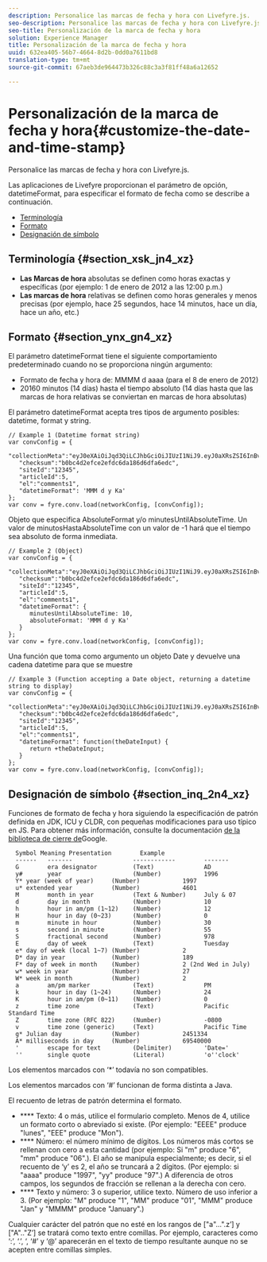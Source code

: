 ```yaml
---
description: Personalice las marcas de fecha y hora con Livefyre.js.
seo-description: Personalice las marcas de fecha y hora con Livefyre.js.
seo-title: Personalización de la marca de fecha y hora
solution: Experience Manager
title: Personalización de la marca de fecha y hora
uuid: 632ea405-56b7-4664-8d2b-0dd0a7611bd8
translation-type: tm+mt
source-git-commit: 67aeb3de964473b326c88c3a3f81ff48a6a12652

---
```



# Personalización de la marca de fecha y hora{#customize-the-date-and-time-stamp}

Personalice las marcas de fecha y hora con Livefyre.js.

Las aplicaciones de Livefyre proporcionan el parámetro de opción, datetimeFormat, para especificar el formato de fecha como se describe a continuación.

* [Terminología](#c_date_time_stamp/section_xsk_jn4_xz)
* [Formato](#c_date_time_stamp/section_ynx_gn4_xz)
* [Designación de símbolo](#c_date_time_stamp/section_inq_2n4_xz)

## Terminología {#section_xsk_jn4_xz}

* **Las Marcas de hora** absolutas se definen como horas exactas y específicas (por ejemplo: 1 de enero de 2012 a las 12:00 p.m.)
* **Las marcas de hora** relativas se definen como horas generales y menos precisas (por ejemplo, hace 25 segundos, hace 14 minutos, hace un día, hace un año, etc.)

## Formato {#section_ynx_gn4_xz}

El parámetro datetimeFormat tiene el siguiente comportamiento predeterminado cuando no se proporciona ningún argumento:

* Formato de fecha y hora de: MMMM d aaaa (para el 8 de enero de 2012)
* 20160 minutos (14 días) hasta el tiempo absoluto (14 días hasta que las marcas de hora relativas se conviertan en marcas de hora absolutas)

El parámetro datetimeFormat acepta tres tipos de argumento posibles: datetime, format y string.

```
// Example 1 (Datetime format string)  
var convConfig = { 
   "collectionMeta":"eyJ0eXAiOiJqd3QiLCJhbGciOiJIUzI1NiJ9.eyJ0aXRsZSI6InBvc3QgMiIsInVybCI6Imh0dHA6XC9cL29yYW5nZXNhcmVncmVhdC5jb21cL3VzZWExcDcwXzEyXC8_cD01IiwidGFncyI6IiIsImNoZWNrc3VtIjoiYjBiYzRkMmVmY2UyZWZkYzZkYTE4NmQ2ZGZhNmVkYzAiLCJhcnRpY2xlSWQiOjV9.XZJTJgwpiFZCQ6dv8vvl91sMbFSJndzZPTHhmtOaImo", 
   "checksum":"b0bc4d2efce2efdc6da186d6dfa6edc", 
   "siteId":"12345", 
   "articleId":5, 
   "el":"comments1", 
   "datetimeFormat": 'MMM d y Ka' 
}; 
var conv = fyre.conv.load(networkConfig, [convConfig]);
```

Objeto que especifica AbsoluteFormat y/o minutesUntilAbsoluteTime. Un valor de minutosHastaAbsoluteTime con un valor de -1 hará que el tiempo sea absoluto de forma inmediata.

```
// Example 2 (Object)  
var convConfig = { 
   "collectionMeta":"eyJ0eXAiOiJqd3QiLCJhbGciOiJIUzI1NiJ9.eyJ0aXRsZSI6InBvc3QgMiIsInVybCI6Imh0dHA6XC9cL29yYW5nZXNhcmVncmVhdC5jb21cL3VzZWExcDcwXzEyXC8_cD01IiwidGFncyI6IiIsImNoZWNrc3VtIjoiYjBiYzRkMmVmY2UyZWZkYzZkYTE4NmQ2ZGZhNmVkYzAiLCJhcnRpY2xlSWQiOjV9.XZJTJgwpiFZCQ6dv8vvl91sMbFSJndzZPTHhmtOaImo", 
   "checksum":"b0bc4d2efce2efdc6da186d6dfa6edc", 
   "siteId":"12345", 
   "articleId":5, 
   "el":"comments1", 
   "datetimeFormat": { 
      minutesUntilAbsoluteTime: 10, 
      absoluteFormat: 'MMM d y Ka' 
   } 
};  
var conv = fyre.conv.load(networkConfig, [convConfig]);
```

Una función que toma como argumento un objeto Date y devuelve una cadena datetime para que se muestre

```
// Example 3 (Function accepting a Date object, returning a datetime string to display) 
var convConfig = { 
   "collectionMeta":"eyJ0eXAiOiJqd3QiLCJhbGciOiJIUzI1NiJ9.eyJ0aXRsZSI6InBvc3QgMiIsInVybCI6Imh0dHA6XC9cL29yYW5nZXNhcmVncmVhdC5jb21cL3VzZWExcDcwXzEyXC8_cD01IiwidGFncyI6IiIsImNoZWNrc3VtIjoiYjBiYzRkMmVmY2UyZWZkYzZkYTE4NmQ2ZGZhNmVkYzAiLCJhcnRpY2xlSWQiOjV9.XZJTJgwpiFZCQ6dv8vvl91sMbFSJndzZPTHhmtOaImo", 
   "checksum":"b0bc4d2efce2efdc6da186d6dfa6edc", 
   "siteId":"12345", 
   "articleId":5, 
   "el":"comments1", 
   "datetimeFormat": function(theDateInput) { 
      return +theDateInput; 
   } 
};  
var conv = fyre.conv.load(networkConfig, [convConfig]);
```

## Designación de símbolo {#section_inq_2n4_xz}

Funciones de formato de fecha y hora siguiendo la especificación de patrón definida en JDK, ICU y CLDR, con pequeñas modificaciones para uso típico en JS. Para obtener más información, consulte la documentación [de la biblioteca de cierre de](https://developers.google.com/closure/library/docs/overview)Google.

```
  Symbol Meaning Presentation        Example 
  ------   -------                 ------------        ------- 
  G        era designator          (Text)              AD 
  y#       year                    (Number)            1996 
  Y* year (week of year)     (Number)            1997 
  u* extended year           (Number)            4601 
  M        month in year           (Text & Number)     July & 07 
  d        day in month            (Number)            10 
  h        hour in am/pm (1~12)    (Number)            12 
  H        hour in day (0~23)      (Number)            0 
  m        minute in hour          (Number)            30 
  s        second in minute        (Number)            55 
  S        fractional second       (Number)            978 
  E        day of week             (Text)              Tuesday 
  e* day of week (local 1~7) (Number)            2 
  D* day in year             (Number)            189 
  F* day of week in month    (Number)            2 (2nd Wed in July) 
  w* week in year            (Number)            27 
  W* week in month           (Number)            2 
  a        am/pm marker            (Text)              PM 
  k        hour in day (1~24)      (Number)            24 
  K        hour in am/pm (0~11)    (Number)            0 
  z        time zone               (Text)              Pacific Standard Time 
  Z        time zone (RFC 822)     (Number)            -0800 
  v        time zone (generic)     (Text)              Pacific Time 
  g* Julian day              (Number)            2451334 
  A* milliseconds in day     (Number)            69540000 
  '        escape for text         (Delimiter)         'Date=' 
  ''       single quote            (Literal)           'o''clock'
```

Los elementos marcados con ‘*’ todavía no son compatibles.

Los elementos marcados con ‘#’ funcionan de forma distinta a Java.

El recuento de letras de patrón determina el formato.

* **** Texto: 4 o más, utilice el formulario completo. Menos de 4, utilice un formato corto o abreviado si existe. (Por ejemplo: "EEEE" produce "lunes", "EEE" produce "Mon").
* **** Número: el número mínimo de dígitos. Los números más cortos se rellenan con cero a esta cantidad (por ejemplo: Si "m" produce "6", "mm" produce "06".). El año se manipula especialmente; es decir, si el recuento de ‘y’ es 2, el año se truncará a 2 dígitos. (Por ejemplo: si "aaaa" produce "1997", "yy" produce "97".) A diferencia de otros campos, los segundos de fracción se rellenan a la derecha con cero.
* **** Texto y número: 3 o superior, utilice texto. Número de uso inferior a 3. (Por ejemplo: "M" produce "1", "MM" produce "01", "MMM" produce "Jan" y "MMMM" produce "January".)

Cualquier carácter del patrón que no esté en los rangos de ["a"...".z’] y ["A".."Z’] se tratará como texto entre comillas. Por ejemplo, caracteres como ‘:’, ‘.’, ‘, ‘#’ y ‘@’ aparecerán en el texto de tiempo resultante aunque no se acepten entre comillas simples.
